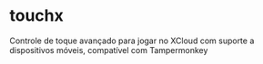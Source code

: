 # touchx
Controle de toque avançado para jogar no XCloud com suporte a dispositivos móveis, compatível com Tampermonkey
